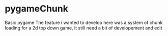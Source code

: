 # pygameChunk
Basic pygame
The feature i wanted to develop here was a system of chunk loading for
a 2d top down game, it still need a bit of developement and edit